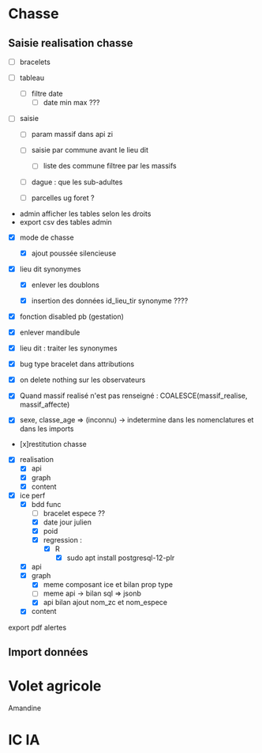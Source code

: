# Chasse

## Saisie realisation chasse

- [ ] bracelets

- [ ] tableau
  - [ ] filtre date
    - [ ] date min max ???

- [ ] saisie
  - [ ] param massif dans api zi
  - [ ] saisie par commune avant le lieu dit
    - [ ] liste des commune filtree par les massifs
  
  - [ ] dague : que les sub-adultes

  - [ ] parcelles ug foret ?


- admin afficher les tables selon les droits
- export csv des tables admin


- [x] mode de chasse 
  - [x] ajout poussée silencieuse

- [x] lieu dit synonymes
  - [x] enlever les doublons
  - [x] insertion des données id_lieu_tir synonyme ????


- [x] fonction disabled pb (gestation)
- [x] enlever mandibule
- [x] lieu dit : traiter les synonymes
- [x] bug type bracelet dans attributions
- [x] on delete nothing sur les observateurs

- [x] Quand massif realisé n'est pas renseigné : COALESCE(massif_realise, massif_affecte)
- [x] sexe, classe_age => (inconnu) -> indetermine dans les nomenclatures et dans les imports


-  [x]restitution chasse
  - [x] realisation
    - [x] api
    - [x] graph
    - [x] content
  - [x] ice perf
    - [x] bdd func
      - [ ] bracelet espece ??
      - [x] date jour julien
      - [x] poid
      - [x] regression : 
        - [x] R 
          - [x] sudo apt install postgresql-12-plr
  
    - [x] api
    - [x] graph
      - [x] meme composant ice et bilan prop type
      - [ ] meme api -> bilan sql => jsonb 
      - [x] api bilan ajout nom_zc et nom_espece
    - [x] content

export pdf alertes


## Import données




# Volet agricole

Amandine


# IC IA

